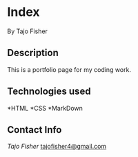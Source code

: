 # Index #
By Tajo Fisher
## Description ##
This is a portfolio page for my coding work.
## Technologies used ##
*HTML
*CSS
*MarkDown
## Contact Info ##
_Tajo Fisher_ [tajofisher4@gmail.com](mailto:tajofisher4@gmail.com)